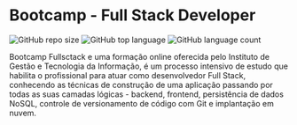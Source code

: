# Bootcamp - Full Stack Developer

![GitHub repo size](https://img.shields.io/github/repo-size/PedroAugustoCR/bootcamp-fullstack)
![GitHub top language](https://img.shields.io/github/languages/top/PedroAugustoCR/bootcamp-fullstack)
![GitHub language count](https://img.shields.io/github/languages/count/PedroAugustoCR/bootcamp-fullstack)

Bootcamp Fullsctack e uma formação online oferecida pelo Instituto de Gestão e Tecnologia da Informação, é um processo intensivo de estudo que habilita o profissional para atuar como desenvolvedor Full Stack, conhecendo as técnicas de construção de uma aplicação passando por todas as suas camadas lógicas - backend, frontend, persistência de dados NoSQL, controle de versionamento de código com Git e implantação em nuvem.

